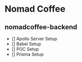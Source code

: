 # Nomad Coffee

## nomadcoffee-backend

- [] Apollo Server Setup
- [] Babel Setup
- [] POC Setup
- [] Prisma Setup
